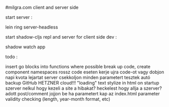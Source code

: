 #milgra.com client and server side

start server :

lein ring server-headless

start shadow-cljs repl and server for client side dev :

shadow watch app

todo :


insert go blocks into functions where possible
break up code, create component namespaces
rossz code eseten kerje ujra code-ot vagy dobjon napi kvota lejartat
server csekkoljon minden parametert
tesztek
autó backup GitHub
HETZNER cloud!!!
"loading" text stylize in html on startup
szerver nelkul hogy kezeli a site a hibakat?
heckelest hogy allja a szerver?
adott post/comment jojjon be ha parametert kap az index.html
parameter validity checking (length, year-month format, etc)